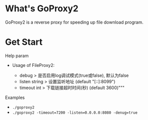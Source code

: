 # What's GoProxy2
GoProxy2 is a reverse proxy for speeding up file download program.

# Get Start
Help param

* Usage of FileProxy2:

  - debug
        > 是否启用log调试模式(true或false), 默认为false
  - listen string
        > 设置监听地址 (default "[::]:8099")
  - timeout int
        > 下载链接超时时间(秒) (default 3600)"""

Examples

* `./goproxy2`
* `./goproxy2 -timeout=7200 -listen=0.0.0.0:8080 -denug=true`

